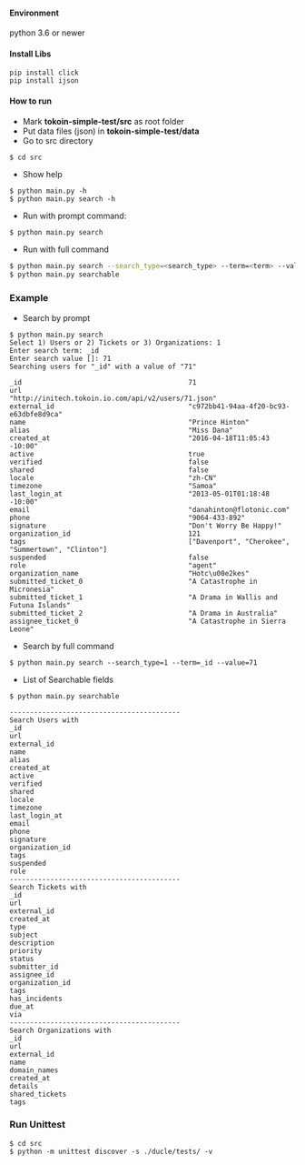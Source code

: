 #### Environment
python 3.6 or newer
#### Install Libs
```
pip install click
pip install ijson
```

#### How to run
- Mark **tokoin-simple-test/src** as root folder
- Put data files (json) in **tokoin-simple-test/data**
- Go to src directory
```shell script
$ cd src
```

- Show help
```shell script
$ python main.py -h
$ python main.py search -h
```

- Run with prompt command:
```sh
$ python main.py search
```
- Run with full command
```sh
$ python main.py search --search_type=<search_type> --term=<term> --value=<value>
$ python main.py searchable
```
    
### Example
- Search by prompt
```shell script
$ python main.py search
Select 1) Users or 2) Tickets or 3) Organizations: 1
Enter search term: _id
Enter search value []: 71
Searching users for "_id" with a value of "71"

_id                           				71
url                           				"http://initech.tokoin.io.com/api/v2/users/71.json"
external_id                   				"c972bb41-94aa-4f20-bc93-e63dbfe8d9ca"
name                          				"Prince Hinton"
alias                         				"Miss Dana"
created_at                    				"2016-04-18T11:05:43 -10:00"
active                        				true
verified                      				false
shared                        				false
locale                        				"zh-CN"
timezone                      				"Samoa"
last_login_at                 				"2013-05-01T01:18:48 -10:00"
email                         				"danahinton@flotonic.com"
phone                         				"9064-433-892"
signature                     				"Don't Worry Be Happy!"
organization_id               				121
tags                          				["Davenport", "Cherokee", "Summertown", "Clinton"]
suspended                     				false
role                          				"agent"
organization_name             				"Hotc\u00e2kes"
submitted_ticket_0            				"A Catastrophe in Micronesia"
submitted_ticket_1            				"A Drama in Wallis and Futuna Islands"
submitted_ticket_2            				"A Drama in Australia"
assignee_ticket_0             				"A Catastrophe in Sierra Leone"
```
- Search by full command
```shell script
$ python main.py search --search_type=1 --term=_id --value=71
```
- List of Searchable fields
```shell script
$ python main.py searchable

------------------------------------------
Search Users with
_id
url
external_id
name
alias
created_at
active
verified
shared
locale
timezone
last_login_at
email
phone
signature
organization_id
tags
suspended
role
------------------------------------------
Search Tickets with
_id
url
external_id
created_at
type
subject
description
priority
status
submitter_id
assignee_id
organization_id
tags
has_incidents
due_at
via
------------------------------------------
Search Organizations with
_id
url
external_id
name
domain_names
created_at
details
shared_tickets
tags
```

### Run Unittest
```shell script
$ cd src
$ python -m unittest discover -s ./ducle/tests/ -v
```